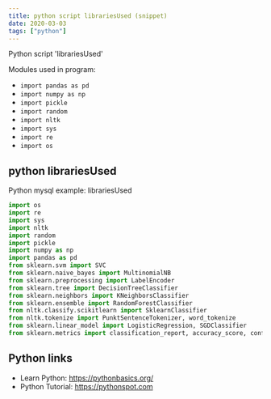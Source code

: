 ```yaml
---
title: python script librariesUsed (snippet)
date: 2020-03-03
tags: ["python"]
---
```

Python script 'librariesUsed'


Modules used in program: 
* `import pandas as pd`
* `import numpy as np`
* `import pickle`
* `import random`
* `import nltk`
* `import sys`
* `import re`
* `import os`

## python librariesUsed

Python mysql example: librariesUsed

```python
import os
import re
import sys
import nltk
import random
import pickle
import numpy as np
import pandas as pd
from sklearn.svm import SVC
from sklearn.naive_bayes import MultinomialNB
from sklearn.preprocessing import LabelEncoder
from sklearn.tree import DecisionTreeClassifier
from sklearn.neighbors import KNeighborsClassifier
from sklearn.ensemble import RandomForestClassifier
from nltk.classify.scikitlearn import SklearnClassifier
from nltk.tokenize import PunktSentenceTokenizer, word_tokenize
from sklearn.linear_model import LogisticRegression, SGDClassifier
from sklearn.metrics import classification_report, accuracy_score, confusion_matrix


```

## Python links

- Learn Python: https://pythonbasics.org/
- Python Tutorial: https://pythonspot.com
